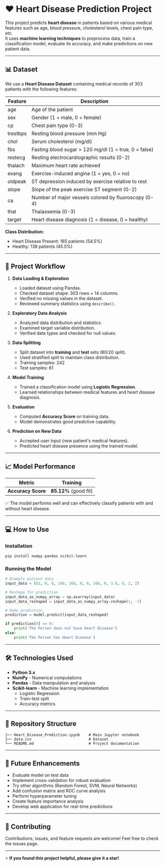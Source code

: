 # ❤️ Heart Disease Prediction Project
This project predicts **heart disease** in patients based on various medical features such as age, blood pressure, cholesterol levels, chest pain type, etc.  
It uses **machine learning techniques** to preprocess data, train a classification model, evaluate its accuracy, and make predictions on new patient data.

---

## 📊 Dataset
We use a **Heart Disease Dataset** containing medical records of 303 patients with the following features:

| Feature | Description |
|--------|-------------|
| age | Age of the patient |
| sex | Gender (1 = male, 0 = female) |
| cp | Chest pain type (0-3) |
| trestbps | Resting blood pressure (mm Hg) |
| chol | Serum cholesterol (mg/dl) |
| fbs | Fasting blood sugar > 120 mg/dl (1 = true, 0 = false) |
| restecg | Resting electrocardiographic results (0-2) |
| thalach | Maximum heart rate achieved |
| exang | Exercise-induced angina (1 = yes, 0 = no) |
| oldpeak | ST depression induced by exercise relative to rest |
| slope | Slope of the peak exercise ST segment (0-2) |
| ca | Number of major vessels colored by fluoroscopy (0-4) |
| thal | Thalassemia (0-3) |
| target | Heart disease diagnosis (1 = disease, 0 = healthy) |

**Class Distribution:**
- Heart Disease Present: 165 patients (54.5%)
- Healthy: 138 patients (45.5%)

---

## 🧠 Project Workflow

1. **Data Loading & Exploration**
   - Loaded dataset using Pandas.
   - Checked dataset shape: 303 rows × 14 columns.
   - Verified no missing values in the dataset.
   - Reviewed summary statistics using `describe()`.

2. **Exploratory Data Analysis**
   - Analyzed data distribution and statistics.
   - Examined target variable distribution.
   - Verified data types and checked for null values.

3. **Data Splitting**
   - Split dataset into **training** and **test** sets (80/20 split).
   - Used stratified split to maintain class distribution.
   - Training samples: 242
   - Test samples: 61

4. **Model Training**
   - Trained a classification model using **Logistic Regression**.
   - Learned relationships between medical features and heart disease diagnosis.

5. **Evaluation**
   - Computed **Accuracy Score** on training data.
   - Model demonstrates good predictive capability.

6. **Prediction on New Data**
   - Accepted user input (new patient's medical features).
   - Predicted heart disease presence using the trained model.

---

## 📈 Model Performance

| Metric | Training |
|-------|----------|
| **Accuracy Score** | **85.12%** (good fit) |

✅ The model performs well and can effectively classify patients with and without heart disease.

---

## 💻 How to Use

### Installation
```bash
pip install numpy pandas scikit-learn
```

### Running the Model
```python
# Example patient data
input_data = (62, 0, 0, 140, 268, 0, 0, 160, 0, 3.6, 0, 2, 2)

# Reshape for prediction
input_data_as_numpy_array = np.asarray(input_data)
input_data_reshaped = input_data_as_numpy_array.reshape(1, -1)

# Make prediction
prediction = model.predict(input_data_reshaped)

if prediction[0] == 0:
    print('The Person does not have Heart Disease')
else:
    print('The Person has Heart Disease')
```

---

## 🛠️ Technologies Used
- **Python 3.x**
- **NumPy** - Numerical computations
- **Pandas** - Data manipulation and analysis
- **Scikit-learn** - Machine learning implementation
  - Logistic Regression
  - Train-test split
  - Accuracy metrics

---

## 📁 Repository Structure
```
├── Heart_Disease_Prediction.ipynb    # Main Jupyter notebook
├── data.csv                          # Dataset
└── README.md                         # Project documentation
```

---

## 🔮 Future Enhancements
- Evaluate model on test data
- Implement cross-validation for robust evaluation
- Try other algorithms (Random Forest, SVM, Neural Networks)
- Add confusion matrix and ROC curve analysis
- Perform hyperparameter tuning
- Create feature importance analysis
- Develop web application for real-time predictions

---

## 🤝 Contributing
Contributions, issues, and feature requests are welcome! Feel free to check the issues page.



---

⭐ **If you found this project helpful, please give it a star!**
